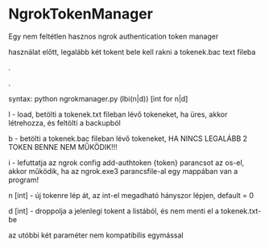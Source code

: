 # NgrokTokenManager
Egy nem feltétlen hasznos ngrok authentication token manager

használat előtt, legalább két tokent bele kell rakni a tokenek.bac text fileba


.

.

syntax: python ngrokmanager.py (lbi(n|d)) [int for n|d]

l - load, betölti a tokenek.txt fileban lévő tokeneket, ha üres, akkor létrehozza, és feltölti a backupból

b - betölti a tokenek.bac fileban lévő tokeneket, HA NINCS LEGALÁBB 2 TOKEN BENNE NEM MŰKÖDIK!!!

i - lefuttatja az ngrok config add-authtoken {token} parancsot az os-el, akkor működik, ha az ngrok.exe3 parancsfile-al egy mappában van a program!

n [int] - új tokenre lép át, az int-el megadható hányszor lépjen, default = 0

d [int] - droppolja a jelenlegi tokent a listából, és nem menti el a tokenek.txt-be

az utóbbi két paraméter nem kompatibilis egymással
